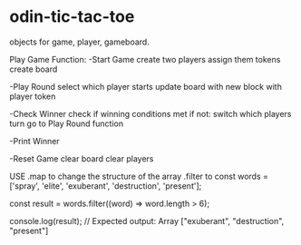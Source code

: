 # odin-tic-tac-toe

objects for game, player, gameboard.


Play Game Function:
-Start Game
create two players
assign them tokens
create board

-Play Round
select which player starts
update board with new block with player token

-Check Winner
check if winning conditions met
if not:
switch which players turn
go to Play Round function

-Print Winner

-Reset Game
clear board
clear players


USE
.map to change the structure of the array
.filter to
const words = ['spray', 'elite', 'exuberant', 'destruction', 'present'];

const result = words.filter((word) => word.length > 6);

console.log(result);
// Expected output: Array ["exuberant", "destruction", "present"]